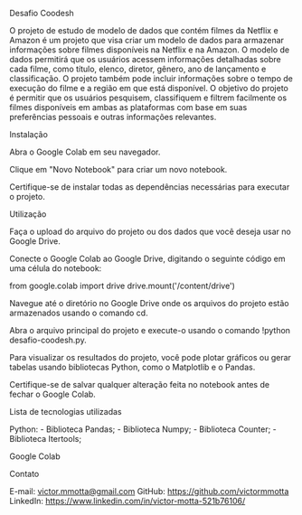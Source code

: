 Desafio Coodesh

O projeto de estudo de modelo de dados que contém filmes da Netflix e Amazon é um projeto que visa criar um modelo de dados para armazenar informações sobre filmes disponíveis na Netflix e na Amazon. O modelo de dados permitirá que os usuários acessem informações detalhadas sobre cada filme, como título, elenco, diretor, gênero, ano de lançamento e classificação. O projeto também pode incluir informações sobre o tempo de execução do filme e a região em que está disponível. O objetivo do projeto é permitir que os usuários pesquisem, classifiquem e filtrem facilmente os filmes disponíveis em ambas as plataformas com base em suas preferências pessoais e outras informações relevantes.

Instalação

Abra o Google Colab em seu navegador.

Clique em "Novo Notebook" para criar um novo notebook.

Certifique-se de instalar todas as dependências necessárias para executar o projeto.

Utilização

Faça o upload do arquivo do projeto ou dos dados que você deseja usar no Google Drive.

Conecte o Google Colab ao Google Drive, digitando o seguinte código em uma célula do notebook:

from google.colab import drive
drive.mount('/content/drive')

Navegue até o diretório no Google Drive onde os arquivos do projeto estão armazenados usando o comando cd.

Abra o arquivo principal do projeto e execute-o usando o comando !python desafio-coodesh.py.

Para visualizar os resultados do projeto, você pode plotar gráficos ou gerar tabelas usando bibliotecas Python, como o Matplotlib e o Pandas.

Certifique-se de salvar qualquer alteração feita no notebook antes de fechar o Google Colab.

Lista de tecnologias utilizadas

Python:
	- Biblioteca Pandas;
	- Biblioteca Numpy;
	- Biblioteca Counter;
	- Biblioteca Itertools;

Google Colab

Contato

E-mail: victor.mmotta@gmail.com
GitHub: https://github.com/victormmotta
LinkedIn: https://www.linkedin.com/in/victor-motta-521b76106/

